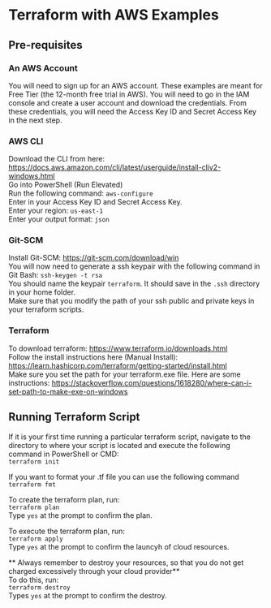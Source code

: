 # Terraform with AWS Examples

## Pre-requisites

### An AWS Account

You will need to sign up for an AWS account. These examples are meant for Free Tier (the 12-month free trial in AWS). You will need to go in the IAM console and create a user account and download the credentials. From these credentials, you will need the Access Key ID and Secret Access Key in the next step.

### AWS CLI
Download the CLI from here: https://docs.aws.amazon.com/cli/latest/userguide/install-cliv2-windows.html <br/>
Go into PowerShell (Run Elevated) <br/>
Run the following command: ```aws-configure```<br/>
Enter in your Access Key ID and Secret Access Key.<br/>
Enter your region: ```us-east-1```<br/>
Enter your output format: ```json```<br/>

### Git-SCM
Install Git-SCM: https://git-scm.com/download/win<br/>
You will now need to generate a ssh keypair with the following command in Git Bash: ```ssh-keygen -t rsa```<br/>
You should name the keypair ```terraform```. It should save in the ```.ssh``` directory in your home folder.<br/>
Make sure that you modify the path of your ssh public and private keys in your terraform scripts. <br/>

### Terraform 
To download terraform: https://www.terraform.io/downloads.html<br/>
Follow the install instructions here (Manual Install): https://learn.hashicorp.com/terraform/getting-started/install.html<br/>
Make sure you set the path for your terraform.exe file. Here are some instructions: https://stackoverflow.com/questions/1618280/where-can-i-set-path-to-make-exe-on-windows<br/>

## Running Terraform Script

If it is your first time running a particular terraform script, navigate to the directory to where your script is located and execute the following command in PowerShell or CMD:<br/>
```terraform init```<br/>

If you want to format your .tf file you can use the following command<br/>
```terraform fmt```<br/>

To create the terraform plan, run:<br/>
```terraform plan```<br/>
Type ```yes``` at the prompt to confirm the plan.<br/>

To execute the terraform plan, run:<br/>
```terraform apply```<br/>
Type ```yes``` at the prompt to confirm the launcyh of cloud resources.<br/>

** Always remember to destroy your resources, so that you do not get charged excessively through your cloud provider** <br/>
To do this, run:<br/>
```terraform destroy```<br/>
Types ```yes``` at the prompt to confirm the destroy.<br/>
